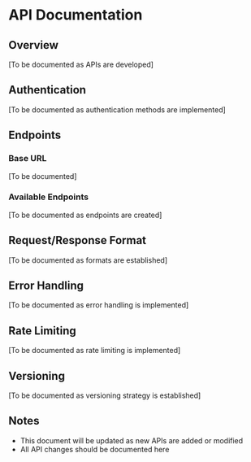 # API Documentation

## Overview
[To be documented as APIs are developed]

## Authentication
[To be documented as authentication methods are implemented]

## Endpoints

### Base URL
[To be documented]

### Available Endpoints
[To be documented as endpoints are created]

## Request/Response Format
[To be documented as formats are established]

## Error Handling
[To be documented as error handling is implemented]

## Rate Limiting
[To be documented as rate limiting is implemented]

## Versioning
[To be documented as versioning strategy is established]

## Notes
- This document will be updated as new APIs are added or modified
- All API changes should be documented here 